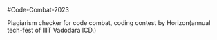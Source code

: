 #Code-Combat-2023

Plagiarism checker for code combat, coding contest by Horizon(annual tech-fest of IIIT Vadodara ICD.)
